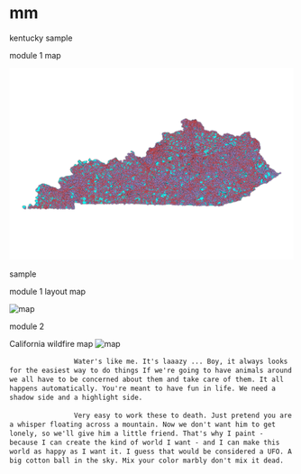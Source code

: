 # mm

kentucky
sample

module 1
map

![map](kentucky-map-sample.png)

sample

module 1
layout
map

![map](Module-01-layout-map-sample.png)

module 2 

California wildfire map
![map](California-Wildfire-Map.png)


                    Water's like me. It's laaazy ... Boy, it always looks for the easiest way to do things If we're going to have animals around we all have to be concerned about them and take care of them. It all happens automatically. You're meant to have fun in life. We need a shadow side and a highlight side.

                    Very easy to work these to death. Just pretend you are a whisper floating across a mountain. Now we don't want him to get lonely, so we'll give him a little friend. That's why I paint - because I can create the kind of world I want - and I can make this world as happy as I want it. I guess that would be considered a UFO. A big cotton ball in the sky. Mix your color marbly don't mix it dead.